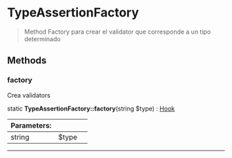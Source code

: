 
                                                                                                                                            
    
# TypeAssertionFactory


> Method Factory para crear el validator que corresponde a un tipo determinado
>
> 








## Methods

### factory
Crea validators


static **TypeAssertionFactory::factory**(string $type) : [Hook](../../../Hook.md)


|Parameters: | | |
| --- | --- | --- |
|string |$type |  |

---


                                                                                                                                                                                                                                                                                                                                                                                                            
    
                                                                                                                                                                                                                                                                             
                